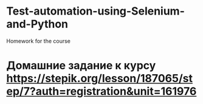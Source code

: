 # Test-automation-using-Selenium-and-Python
Homework for the course
# Домашние задание к курсу https://stepik.org/lesson/187065/step/7?auth=registration&unit=161976
